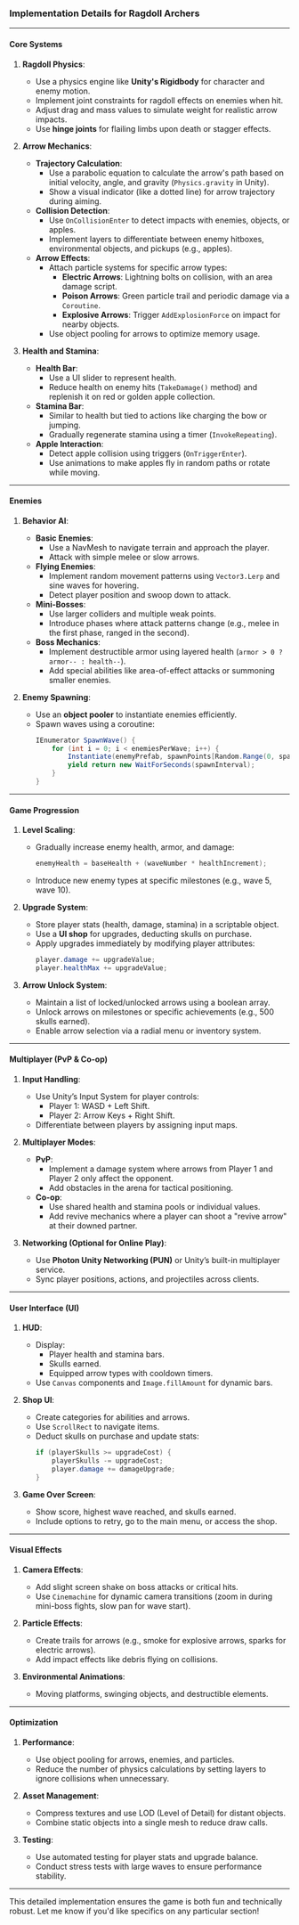 ### Implementation Details for **Ragdoll Archers**

---

#### **Core Systems**

1. **Ragdoll Physics**:
   - Use a physics engine like **Unity's Rigidbody** for character and enemy motion.
   - Implement joint constraints for ragdoll effects on enemies when hit.
   - Adjust drag and mass values to simulate weight for realistic arrow impacts.
   - Use **hinge joints** for flailing limbs upon death or stagger effects.

2. **Arrow Mechanics**:
   - **Trajectory Calculation**:
     - Use a parabolic equation to calculate the arrow's path based on initial velocity, angle, and gravity (`Physics.gravity` in Unity).
     - Show a visual indicator (like a dotted line) for arrow trajectory during aiming.
   - **Collision Detection**:
     - Use `OnCollisionEnter` to detect impacts with enemies, objects, or apples.
     - Implement layers to differentiate between enemy hitboxes, environmental objects, and pickups (e.g., apples).
   - **Arrow Effects**:
     - Attach particle systems for specific arrow types:
       - **Electric Arrows**: Lightning bolts on collision, with an area damage script.
       - **Poison Arrows**: Green particle trail and periodic damage via a `Coroutine`.
       - **Explosive Arrows**: Trigger `AddExplosionForce` on impact for nearby objects.
     - Use object pooling for arrows to optimize memory usage.

3. **Health and Stamina**:
   - **Health Bar**:
     - Use a UI slider to represent health.
     - Reduce health on enemy hits (`TakeDamage()` method) and replenish it on red or golden apple collection.
   - **Stamina Bar**:
     - Similar to health but tied to actions like charging the bow or jumping.
     - Gradually regenerate stamina using a timer (`InvokeRepeating`).
   - **Apple Interaction**:
     - Detect apple collision using triggers (`OnTriggerEnter`).
     - Use animations to make apples fly in random paths or rotate while moving.

---

#### **Enemies**

1. **Behavior AI**:
   - **Basic Enemies**:
     - Use a NavMesh to navigate terrain and approach the player.
     - Attack with simple melee or slow arrows.
   - **Flying Enemies**:
     - Implement random movement patterns using `Vector3.Lerp` and sine waves for hovering.
     - Detect player position and swoop down to attack.
   - **Mini-Bosses**:
     - Use larger colliders and multiple weak points.
     - Introduce phases where attack patterns change (e.g., melee in the first phase, ranged in the second).
   - **Boss Mechanics**:
     - Implement destructible armor using layered health (`armor > 0 ? armor-- : health--`).
     - Add special abilities like area-of-effect attacks or summoning smaller enemies.

2. **Enemy Spawning**:
   - Use an **object pooler** to instantiate enemies efficiently.
   - Spawn waves using a coroutine:
     ```csharp
     IEnumerator SpawnWave() {
         for (int i = 0; i < enemiesPerWave; i++) {
             Instantiate(enemyPrefab, spawnPoints[Random.Range(0, spawnPoints.Length)], Quaternion.identity);
             yield return new WaitForSeconds(spawnInterval);
         }
     }
     ```

---

#### **Game Progression**

1. **Level Scaling**:
   - Gradually increase enemy health, armor, and damage:
     ```csharp
     enemyHealth = baseHealth + (waveNumber * healthIncrement);
     ```
   - Introduce new enemy types at specific milestones (e.g., wave 5, wave 10).

2. **Upgrade System**:
   - Store player stats (health, damage, stamina) in a scriptable object.
   - Use a **UI shop** for upgrades, deducting skulls on purchase.
   - Apply upgrades immediately by modifying player attributes:
     ```csharp
     player.damage += upgradeValue;
     player.healthMax += upgradeValue;
     ```

3. **Arrow Unlock System**:
   - Maintain a list of locked/unlocked arrows using a boolean array.
   - Unlock arrows on milestones or specific achievements (e.g., 500 skulls earned).
   - Enable arrow selection via a radial menu or inventory system.

---

#### **Multiplayer (PvP & Co-op)**

1. **Input Handling**:
   - Use Unity’s Input System for player controls:
     - Player 1: WASD + Left Shift.
     - Player 2: Arrow Keys + Right Shift.
   - Differentiate between players by assigning input maps.

2. **Multiplayer Modes**:
   - **PvP**:
     - Implement a damage system where arrows from Player 1 and Player 2 only affect the opponent.
     - Add obstacles in the arena for tactical positioning.
   - **Co-op**:
     - Use shared health and stamina pools or individual values.
     - Add revive mechanics where a player can shoot a "revive arrow" at their downed partner.

3. **Networking (Optional for Online Play)**:
   - Use **Photon Unity Networking (PUN)** or Unity’s built-in multiplayer service.
   - Sync player positions, actions, and projectiles across clients.

---

#### **User Interface (UI)**

1. **HUD**:
   - Display:
     - Player health and stamina bars.
     - Skulls earned.
     - Equipped arrow types with cooldown timers.
   - Use `Canvas` components and `Image.fillAmount` for dynamic bars.

2. **Shop UI**:
   - Create categories for abilities and arrows.
   - Use `ScrollRect` to navigate items.
   - Deduct skulls on purchase and update stats:
     ```csharp
     if (playerSkulls >= upgradeCost) {
         playerSkulls -= upgradeCost;
         player.damage += damageUpgrade;
     }
     ```

3. **Game Over Screen**:
   - Show score, highest wave reached, and skulls earned.
   - Include options to retry, go to the main menu, or access the shop.

---

#### **Visual Effects**

1. **Camera Effects**:
   - Add slight screen shake on boss attacks or critical hits.
   - Use `Cinemachine` for dynamic camera transitions (zoom in during mini-boss fights, slow pan for wave start).

2. **Particle Effects**:
   - Create trails for arrows (e.g., smoke for explosive arrows, sparks for electric arrows).
   - Add impact effects like debris flying on collisions.

3. **Environmental Animations**:
   - Moving platforms, swinging objects, and destructible elements.

---

#### **Optimization**

1. **Performance**:
   - Use object pooling for arrows, enemies, and particles.
   - Reduce the number of physics calculations by setting layers to ignore collisions when unnecessary.

2. **Asset Management**:
   - Compress textures and use LOD (Level of Detail) for distant objects.
   - Combine static objects into a single mesh to reduce draw calls.

3. **Testing**:
   - Use automated testing for player stats and upgrade balance.
   - Conduct stress tests with large waves to ensure performance stability.

---

This detailed implementation ensures the game is both fun and technically robust. Let me know if you'd like specifics on any particular section!

